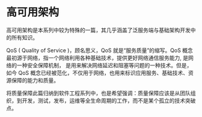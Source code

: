 # 高可用架构

高可用架构是本系列中较为特殊的一篇，其几乎涵盖了泛服务端与基础架构开发中的所有知识。

QoS ( Quality of Service )，顾名思义，QoS 就是“服务质量”的缩写。QoS 概念最初源于网络，指一个网络利用各种基础技术，提供更好网络通信服务能力, 是网络的一种安全保障机制， 是用来解决网络延迟和阻塞等问题的一种技术。但是，如今 QoS 概念已经被范化，不仅用于网络，也用来标识应用服务、基础技术、资源保障的能力和质量。

将质量保障此篇归纳到软件工程系列中，也是希望强调：质量保障应该是从团队组织，到开发，测试，发布，运维等全生命周期的工作，而不是某个孤立的技术突破点。
